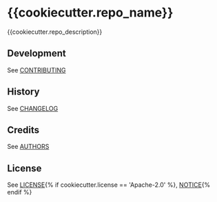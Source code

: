 # {{cookiecutter.repo_name}}
{{cookiecutter.repo_description}}

## Development
See [CONTRIBUTING](CONTRIBUTING.md)

## History
See [CHANGELOG](CHANGELOG.md)

## Credits
See [AUTHORS](AUTHORS.md)

## License
See [LICENSE](LICENSE){% if cookiecutter.license == 'Apache-2.0' %}, [NOTICE](NOTICE){% endif %}
